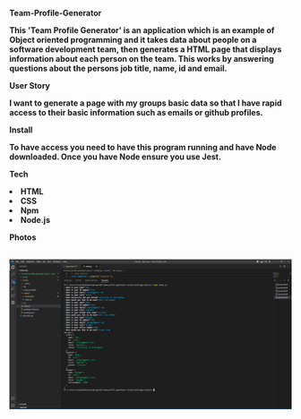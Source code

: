 <b>Team-Profile-Generator <b>

This 'Team Profile Generator' is an application which is an example of Object oriented programming and it takes data about people on a software development team, then generates a HTML page that displays information about each person on the team. This works by answering questions about the persons job title, name, id and email.

<b> User Story <b>

I want to generate a page with my groups basic data so that I have rapid access to their basic information such as emails or github profiles.

<b>Install<b>

To have access you need to have this program running and have Node downloaded. Once you have Node ensure you use Jest.

<b>Tech<b>

<li>HTML
<br>
<li>CSS
<br>
<li>Npm
<br>
<li>Node.js

<b>Photos<b>

<br>

<img src='./04-team-profile-generator-lesson/challenge/assets/images/READMEPHOTO.PNG'>

<br>





